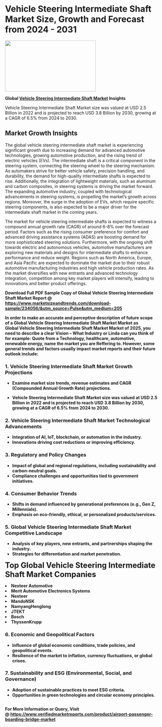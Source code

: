 <H1>Vehicle Steering Intermediate Shaft Market Size, Growth and Forecast from 2024 - 2031</H1><img class="aligncenter size-medium wp-image-584254" src="https://thirdeyenews.in/wp-content/uploads/2024/09/Global-Market-Research-300x168.jpeg" alt="" width="300" height="168" /><p><strong>Global&nbsp;<a href="https://www.marketsizeandtrends.com/download-sample/234056/&amp;utm_source=Pulse&amp;utm_medium=205">Vehicle Steering Intermediate Shaft Market</a> Insights</strong></p><p>Vehicle Steering Intermediate Shaft Market size was valued at USD 2.5 Billion in 2022 and is projected to reach USD 3.8 Billion by 2030, growing at a CAGR of 6.5% from 2024 to 2030.</p><p><h2>Market Growth Insights</h2> <p>The global vehicle steering intermediate shaft market is experiencing significant growth due to increasing demand for advanced automotive technologies, growing automotive production, and the rising trend of electric vehicles (EVs). The intermediate shaft is a critical component in the steering system, connecting the steering wheel to the steering mechanism. As automakers strive for better vehicle safety, precision handling, and durability, the demand for high-quality intermediate shafts is expected to rise. Additionally, the integration of lightweight materials, such as aluminum and carbon composites, in steering systems is driving the market forward. The expanding automotive industry, coupled with technological advancements in steering systems, is propelling the market’s growth across regions. Moreover, the surge in the adoption of EVs, which require specific steering components, is also expected to be a major driver for the intermediate shaft market in the coming years.</p> <p><strong></strong></p> <p>The market for vehicle steering intermediate shafts is expected to witness a compound annual growth rate (CAGR) of around 6-8% over the forecast period. Factors such as the rising consumer preference for comfort and advanced driving assistance systems (ADAS) are boosting demand for more sophisticated steering solutions. Furthermore, with the ongoing shift towards electric and autonomous vehicles, automotive manufacturers are exploring new materials and designs for intermediate shafts to enhance performance and reduce weight. Regions such as North America, Europe, and Asia Pacific are expected to dominate the market due to their robust automotive manufacturing industries and high vehicle production rates. As the market diversifies with new entrants and advanced technology integration, competition among key market players will intensify, leading to innovations and better product offerings. <p><strong></p><p><span class=""><strong>Download Full PDF Sample Copy of Global Vehicle Steering Intermediate Shaft Market Report</strong> @ <a href="https://www.marketsizeandtrends.com/download-sample/234056/&amp;utm_source=Pulse&amp;utm_medium=205" target="_blank">https://www.marketsizeandtrends.com/download-sample/234056/&amp;utm_source=Pulse&amp;utm_medium=205</a></span></p><p>In order to make an accurate and perceptive description of future scope of a Global&nbsp;Vehicle Steering Intermediate Shaft Market Market as Global&nbsp;Vehicle Steering Intermediate Shaft Market Market of 2025, you need to describe a clear Vision &ndash; What Industry or Linda can you think of for example: Quote from a Technology, healthcare, automotive, renewable energy, name the market you are Reffering to. However, some general trends and factors usually impact market reports and their future outlook include:</p><h3>1.&nbsp;<strong>Vehicle Steering Intermediate Shaft Market Growth Projections</strong></h3><ul><li>Examine market size trends, revenue estimates and CAGR (Compounded Annual Growth Rate) projections.</li><li><p>Vehicle Steering Intermediate Shaft Market size was valued at USD 2.5 Billion in 2022 and is projected to reach USD 3.8 Billion by 2030, growing at a CAGR of 6.5% from 2024 to 2030.</p></li></ul><h3>2.&nbsp;<strong>Vehicle Steering Intermediate Shaft Market Technological Advancements</strong></h3><ul><li>Integration of AI, IoT, blockchain, or automation in the industry.</li><li>Innovations driving cost reductions or improving efficiency.</li></ul><h3>3.&nbsp;<strong>Regulatory and Policy Changes</strong></h3><ul><li>Impact of global and regional regulations, including sustainability and carbon-neutral goals.</li><li>Compliance challenges and opportunities tied to government initiatives.</li></ul><h3>4.&nbsp;<strong>Consumer Behavior Trends</strong></h3><ul><li>Shifts in demand influenced by generational preferences (e.g., Gen Z, Millennials).</li><li>Emphasis on eco-friendly, ethical, or personalized products/services.</li></ul><h3>5.&nbsp;<strong>Global Vehicle Steering Intermediate Shaft Market Competitive Landscape</strong></h3><ul><li>Analysis of key players, new entrants, and partnerships shaping the industry.</li><li>Strategies for differentiation and market penetration.</li></ul><p data-pm-slice="1 1 []"><span style="color: inherit; font-family: inherit; font-size: 25px;">Top Global Vehicle Steering Intermediate Shaft Market Companies</span></p><div class="" data-test-id=""><p><li>Nexteer Automotive</li><li> Merit Automotive Electronics Systems</li><li> Nexteer</li><li> MandoNSK</li><li> NamyangHenglong</li><li> JTEKT</li><li> Bosch</li><li> ThyssenKrupp</li></p></div><h3>6.&nbsp;<strong>Economic and Geopolitical Factors</strong></h3><ul><li>Influence of global economic conditions, trade policies, and geopolitical events.</li><li>Resilience of the market to inflation, currency fluctuations, or global crises.</li></ul><h3>7.&nbsp;<strong>Sustainability and ESG (Environmental, Social, and Governance)</strong></h3><ul><li>Adoption of sustainable practices to meet ESG criteria.</li><li>Opportunities in green technologies and circular economy principles.</li></ul><h2><strong style="font-size: 14px;">For More Information or Query, Visit @&nbsp;</strong><a style="background-color: #ffffff; font-size: 14px;" href="https://www.marketsizeandtrends.com/report/vehicle-steering-intermediate-shaft-market/" target="_blank">https://www.verifiedmarketreports.com/product/airport-passenger-boarding-bridge-market</a></h2>
